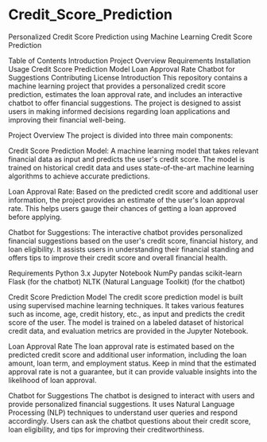 # Credit_Score_Prediction
Personalized Credit Score Prediction using Machine Learning Credit Score Prediction

Table of Contents Introduction Project Overview Requirements Installation Usage Credit Score Prediction Model Loan Approval Rate Chatbot for Suggestions Contributing License Introduction This repository contains a machine learning project that provides a personalized credit score prediction, estimates the loan approval rate, and includes an interactive chatbot to offer financial suggestions. The project is designed to assist users in making informed decisions regarding loan applications and improving their financial well-being.

Project Overview The project is divided into three main components:

Credit Score Prediction Model: A machine learning model that takes relevant financial data as input and predicts the user's credit score. The model is trained on historical credit data and uses state-of-the-art machine learning algorithms to achieve accurate predictions.

Loan Approval Rate: Based on the predicted credit score and additional user information, the project provides an estimate of the user's loan approval rate. This helps users gauge their chances of getting a loan approved before applying.

Chatbot for Suggestions: The interactive chatbot provides personalized financial suggestions based on the user's credit score, financial history, and loan eligibility. It assists users in understanding their financial standing and offers tips to improve their credit score and overall financial health.

Requirements Python 3.x Jupyter Notebook NumPy pandas scikit-learn Flask (for the chatbot) NLTK (Natural Language Toolkit) (for the chatbot)

Credit Score Prediction Model The credit score prediction model is built using supervised machine learning techniques. It takes various features such as income, age, credit history, etc., as input and predicts the credit score of the user. The model is trained on a labeled dataset of historical credit data, and evaluation metrics are provided in the Jupyter Notebook.

Loan Approval Rate The loan approval rate is estimated based on the predicted credit score and additional user information, including the loan amount, loan term, and employment status. Keep in mind that the estimated approval rate is not a guarantee, but it can provide valuable insights into the likelihood of loan approval.

Chatbot for Suggestions The chatbot is designed to interact with users and provide personalized financial suggestions. It uses Natural Language Processing (NLP) techniques to understand user queries and respond accordingly. Users can ask the chatbot questions about their credit score, loan eligibility, and tips for improving their creditworthiness.
